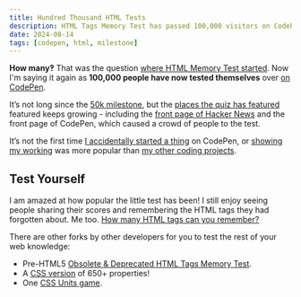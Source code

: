 ```yaml
---
title: Hundred Thousand HTML Tests
description: HTML Tags Memory Test has passed 100,000 visitors on CodePen!
date: 2024-08-14
tags: [codepen, html, milestone]
---
```


**How many&#8253;** That was the question [where HTML Memory Test started](/blog/html-elements-test/). Now I'm saying it again as **100,000 people have now tested themselves** over [on CodePen](https://codepen.io/plfstr/full/zYqQeRw).

It’s not long since the [50k milestone](/blog/50k-mem-test-views/), but the [places the quiz has featured](/blog/html-memory-tested/#sites-featured) featured keeps growing - including the [front page of Hacker News](https://news.ycombinator.com/item?id=40968520) and the front page of CodePen, which caused a crowd of people to the test. 

It’s not the first time [I accidentally started a thing](/blog/css1k-on-codepen/) on CodePen, or [showing my working](/blog/show-your-working/) was more popular than [my other coding projects](https://codepen.io/plfstr). 

## Test Yourself

I am amazed at how popular the little test has been! I still enjoy seeing people sharing their scores and remembering the HTML tags they had forgotten about. Me too. [How many HTML tags can you remember?](https://codepen.io/plfstr/full/zYqQeRw)

There are other forks by other developers for you to test the rest of your web knowledge:

+ Pre-HTML5 [Obsolete & Deprecated HTML Tags Memory Test](https://codepen.io/knowler/full/eYwpWdv).
+ A [CSS version](https://codepen.io/bramus/full/rNMbOxz) of 650+ properties!
+ One [CSS Units game](https://www.projectwallace.com/css-units-game).
